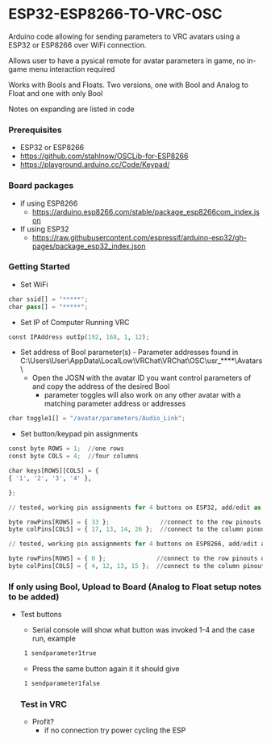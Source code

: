 # ESP32-ESP8266-TO-VRC-OSC

Arduino code allowing for sending parameters to VRC avatars using a ESP32 or ESP8266 over WiFi connection.

Allows user to have a pysical remote for avatar parameters in game, no in-game menu interaction required

Works with Bools and Floats. Two versions, one with Bool and Analog to Float and one with only Bool

Notes on expanding are listed in code

### Prerequisites
 - ESP32 or ESP8266
  - https://github.com/stahlnow/OSCLib-for-ESP8266
   - https://playground.arduino.cc/Code/Keypad/
### Board packages
  -  if using ESP8266
     - https://arduino.esp8266.com/stable/package_esp8266com_index.json
  - If using ESP32
    - https://raw.githubusercontent.com/espressif/arduino-esp32/gh-pages/package_esp32_index.json


### Getting Started
  - Set WiFi 
  ```Python
  char ssid[] = "*****";
  char pass[] = "*****";
  ```
  
  - Set IP of Computer Running VRC 
  ```Python
  const IPAddress outIp(192, 168, 1, 12);
  ```
    
   - Set address of Bool parameter(s)
    - Parameter addresses found in C:\Users\User\AppData\LocalLow\VRChat\VRChat\OSC\usr_****\Avatars\
     - Open the JOSN with the avatar ID you want control parameters of and copy the address of the desired Bool
       - parameter toggles will also work on any other avatar with a matching parameter address or addresses

  ```Python
  char toggle1[] = "/avatar/parameters/Audio_Link";
  ```
   
   - Set button/keypad pin assignments 
  ```Python
  const byte ROWS = 1;  //one rows
const byte COLS = 4;  //four columns

char keys[ROWS][COLS] = {
  { '1', '2', '3', '4' },

};

// tested, working pin assignments for 4 buttons on ESP32, add/edit as needed

byte rowPins[ROWS] = { 33 };              //connect to the row pinouts of the keypad
byte colPins[COLS] = { 17, 13, 14, 26 };  //connect to the column pinouts of the keypad

// tested, working pin assignments for 4 buttons on ESP8266, add/edit as needed

byte rowPins[ROWS] = { 0 };              //connect to the row pinouts of the keypad
byte colPins[COLS] = { 4, 12, 13, 15 };  //connect to the column pinouts of the keypad


  ```
 ### If only using Bool, Upload to Board (Analog to Float setup notes to be added)
 - Test buttons
   - Serial console will show what button was invoked 1-4 and the case run, example
   ```bash
    1 sendparameter1true
    ```
   - Press the same button again it it should give
   ```bash
    1 sendparameter1false
    ```
    
     ### Test in VRC
     - Profit?
       - if no connection try power cycling the ESP
